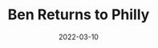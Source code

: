---
layout: layouts/post.njk
title: Ben Returns to Philly
date: 2022-03-10
humanDate: March 10th, 2022
topDate: "03/2022"
tags: [
    post,
    total,
    past_seasons
]
totalDonations: 858.00
doneeShort: "NET Centers"
donee:  NorthEast (NET) Centers
doneeLink: http://netcenters.org/
threadLink: https://www.reddit.com/r/sixers/comments/tb43i2/donation_thread_in_honor_of_ben_simmons_current/
desc: In honor of Ben Simmons current mental state, I'm asking you to join me in donating to benefit NET Centers, a Philadelphia, non profit."
---